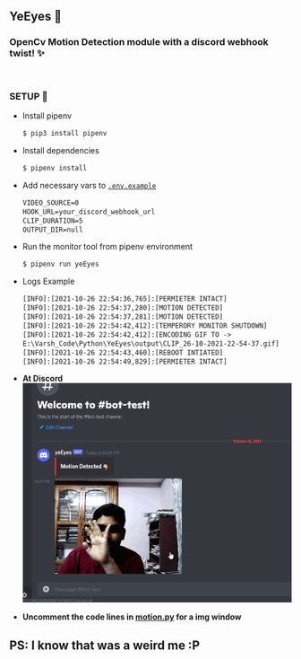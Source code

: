## **YeEyes** 👀
### OpenCv Motion Detection module with a discord webhook twist! ✨

<br/>

### SETUP 🔴
* Install pipenv
    ```bash
    $ pip3 install pipenv
    ```
* Install dependencies
    ```bash
    $ pipenv install
    ```
* Add necessary vars to [`.env.example`](.env.example)
    ```
    VIDEO_SOURCE=0
    HOOK_URL=your_discord_webhook_url
    CLIP_DURATION=5
    OUTPUT_DIR=null
    ```
* Run the monitor tool from pipenv environment
    ```bash
    $ pipenv run yeEyes
    ```
* Logs Example
    ```
    [INFO]:[2021-10-26 22:54:36,765]:[PERMIETER INTACT]
    [INFO]:[2021-10-26 22:54:37,280]:[MOTION DETECTED]
    [INFO]:[2021-10-26 22:54:37,281]:[MOTION DETECTED]
    [INFO]:[2021-10-26 22:54:42,412]:[TEMPERORY MONITOR SHUTDOWN]
    [INFO]:[2021-10-26 22:54:42,412]:[ENCODING GIF TO -> E:\Varsh_Code\Python\YeEyes\output\CLIP_26-10-2021-22-54-37.gif]
    [INFO]:[2021-10-26 22:54:43,460]:[REBOOT INTIATED]
    [INFO]:[2021-10-26 22:54:49,829]:[PERMIETER INTACT]
    ```
* **At Discord**
    <br/>
    ![preview](./images/dis_prev.gif)

* **Uncomment the code lines in [motion.py](./yeEyes/motion.py) for a img window**

## PS: I know that was a weird me :P